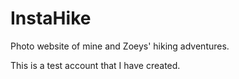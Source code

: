 # InstaHike
Photo website of mine and Zoeys' hiking adventures.

<!doctype html>
<html>
<head>
  <title> InstaHike </title>
  </head>
  <body>
  <p>This is a test account that I have created. </p>
  </body>
  </html>
